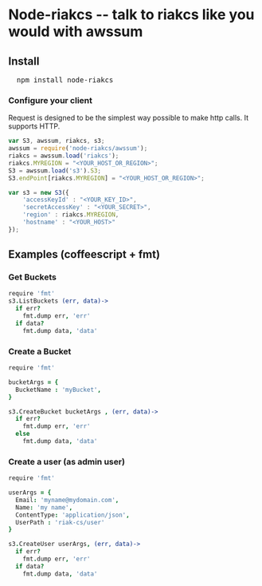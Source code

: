 # Node-riakcs -- talk to riakcs like you would with awssum

## Install

<pre>
  npm install node-riakcs
</pre>

### Configure your client 

Request is designed to be the simplest way possible to make http calls. It supports HTTP.

```javascript
var S3, awssum, riakcs, s3;
awssum = require('node-riakcs/awssum');
riakcs = awssum.load('riakcs');
riakcs.MYREGION = "<YOUR_HOST_OR_REGION>";
S3 = awssum.load('s3').S3;
S3.endPoint[riakcs.MYREGION] = "<YOUR_HOST_OR_REGION>";

var s3 = new S3({
    'accessKeyId' : "<YOUR_KEY_ID>",
    'secretAccessKey' : "<YOUR_SECRET>",
    'region' : riakcs.MYREGION,
    'hostname' : "<YOUR_HOST>"
});
```
## Examples (coffeescript + fmt)

### Get Buckets

```coffeescript
require 'fmt'
s3.ListBuckets (err, data)->
  if err?
    fmt.dump err, 'err'
  if data?
    fmt.dump data, 'data'
```

### Create a Bucket

```coffeescript
require 'fmt'

bucketArgs = {
  BucketName : 'myBucket',
}

s3.CreateBucket bucketArgs , (err, data)->
  if err?
    fmt.dump err, 'err'
  else  
    fmt.dump data, 'data'
```


### Create a user (as admin user)

```coffeescript
require 'fmt'

userArgs = {
  Email: 'myname@mydomain.com',
  Name: 'my name',
  ContentType: 'application/json',
  UserPath : 'riak-cs/user'
}

s3.CreateUser userArgs, (err, data)->
  if err?
    fmt.dump err, 'err'
  if data?
    fmt.dump data, 'data'
```
